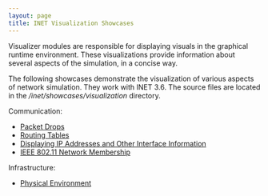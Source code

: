 ```yaml
---
layout: page
title: INET Visualization Showcases
---
```


Visualizer modules are responsible for displaying visuals in the graphical runtime environment.
These visualizations provide information about several aspects of the simulation, in a concise way.

The following showcases demonstrate the visualization of various aspects of network simulation.
They work with INET 3.6. The source files are located in the
<var>/inet/showcases/visualization</var> directory.

Communication:
<ul>
<li><a href="packetdrop">Packet Drops</a></li>
<!--
<li><a href="transportpathactivity">Transport Path Activity</a></li>
<li><a href="networkpathactivity">Network Path Activity</a></li>
<li><a href="datalinkactivity">Data Link Activity</a></li>
<li><a href="physicallinkactivity">Physical Link Activity</a></li>
<li><a href="physicalmediumactivity">Physical Medium Activity</a></li>
<li><a href="linkbreak">Link Break</a></li>
<li><a href="obstacleloss">Obstacle Loss</a></li>
-->
<li><a href="routingtable">Routing Tables</a></li>
<li><a href="interfacetable">Displaying IP Addresses and Other Interface Information</a></li>
<li><a href="ieee80211">IEEE 802.11 Network Membership</a></li>
<!--<li><a href="transportconnection">Transport Connections</a></li>-->
</ul>

Infrastructure:

<ul>
<li><a href="environment">Physical Environment</a></li>
<!--
<li><a href="networknode">Network Node</a></li>
<li><a href="linkbreak">Network Connection</a></li>
<li><a href="mobility">Mobility</a></li>
<li><a href="earth">Terrain and Urban Environment</a></li>
-->
</ul>

<!--
Generic:

<ul>
<li><a href="instrument">Instrument figures</a></li>
<li><a href="statistic">Statistics</a></li>
<li><a href="info">Submodule Information</a></li>
<li><a href="advanced">Using multiple visualizer modules</a></li>
</ul>

The following list gives an overview of the generic features which are common to many visualizers:

<ul>
<li><a href="styling">Styling and Appearance</a></li>
<li><a href="filtering">Filtering for Packets, Interfaces, and Nodes</a></li>
</ul>
-->